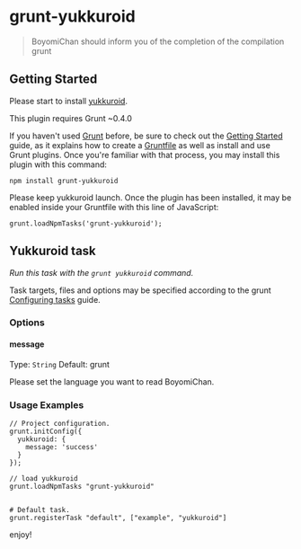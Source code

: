 # grunt-yukkuroid

> BoyomiChan should inform you of the completion of the compilation grunt

## Getting Started

Please start to install [yukkuroid](http://www.yukkuroid.com/yukkuroid/).

This plugin requires Grunt ~0.4.0

If you haven't used [Grunt](http://gruntjs.com/) before, be sure to check out the [Getting Started](http://gruntjs.com/getting-started) guide, as it explains how to create a [Gruntfile](http://gruntjs.com/sample-gruntfile) as well as install and use Grunt plugins. Once you're familiar with that process, you may install this plugin with this command:

	npm install grunt-yukkuroid

Please keep yukkuroid launch.
Once the plugin has been installed, it may be enabled inside your Gruntfile with this line of JavaScript:

	grunt.loadNpmTasks('grunt-yukkuroid');


## Yukkuroid task
_Run this task with the `grunt yukkuroid` command._

Task targets, files and options may be specified according to the grunt [Configuring tasks](http://gruntjs.com/configuring-tasks) guide.


### Options

#### message

Type: `String`
Default: grunt

Please set the language you want to read BoyomiChan.


### Usage Examples

	// Project configuration.
	grunt.initConfig({
	  yukkuroid: {
	    message: 'success'
	  }
	});

	// load yukkuroid
	grunt.loadNpmTasks "grunt-yukkuroid"


	# Default task.
	grunt.registerTask "default", ["example", "yukkuroid"]
	
enjoy!